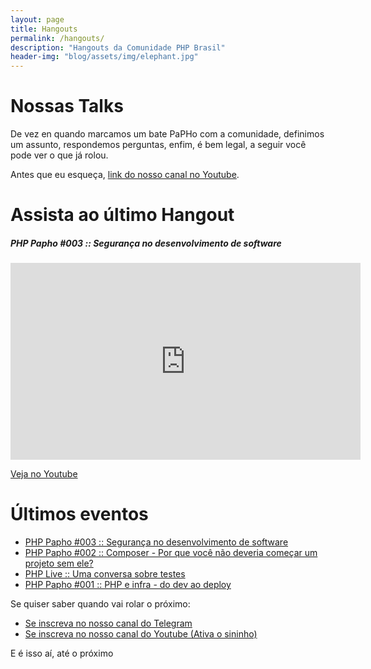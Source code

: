 ```yaml
---
layout: page
title: Hangouts
permalink: /hangouts/
description: "Hangouts da Comunidade PHP Brasil"
header-img: "blog/assets/img/elephant.jpg"
---
```


# Nossas Talks

De vez en quando marcamos um bate PaPHo com a comunidade, definimos um assunto, respondemos perguntas, enfim, é bem legal, a seguir você pode ver o que já rolou.

Antes que eu esqueça, [link do nosso canal no Youtube](https://www.youtube.com/channel/UCXrNXDef4ZRUrYyIGZ0rXlg?view_as=subscriber).

# Assista ao último Hangout

##### PHP Papho #003 :: Segurança no desenvolvimento de software

<iframe width="560" height="315" src="https://www.youtube.com/embed/mSprPUX_HmA" frameborder="0" allow="autoplay; encrypted-media" allowfullscreen></iframe>

[Veja no Youtube](https://www.youtube.com/watch?v=mSprPUX_HmA)

# Últimos eventos

 - [PHP Papho #003 :: Segurança no desenvolvimento de software](https://www.youtube.com/watch?v=mSprPUX_HmA)
 - [PHP Papho #002 :: Composer - Por que você não deveria começar um projeto sem ele?](https://www.youtube.com/watch?v=L1zST0qCx7w)
 - [PHP Live :: Uma conversa sobre testes](https://www.youtube.com/watch?v=jVK4veQOMGs)
 - [PHP Papho #001 :: PHP e infra - do dev ao deploy](https://www.youtube.com/watch?v=Y6KD36boVOM)

Se quiser saber quando vai rolar o próximo:

 - [Se inscreva no nosso canal do Telegram](https://t.me/phpbrasil)
 - [Se inscreva no nosso canal do Youtube (Ativa o sininho)](https://www.youtube.com/channel/UCXrNXDef4ZRUrYyIGZ0rXlg?view_as=subscriber)

E é isso aí, até o próximo
